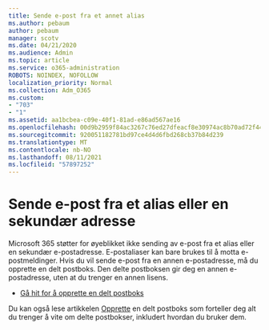 ```yaml
---
title: Sende e-post fra et annet alias
ms.author: pebaum
author: pebaum
manager: scotv
ms.date: 04/21/2020
ms.audience: Admin
ms.topic: article
ms.service: o365-administration
ROBOTS: NOINDEX, NOFOLLOW
localization_priority: Normal
ms.collection: Adm_O365
ms.custom:
- "703"
- "1"
ms.assetid: aa1bcbea-c09e-40f1-81ad-e86ad567ae16
ms.openlocfilehash: 00d9b2959f84ac3267c76ed27dfeacf8e30974ac8b70ad72f444a9e87c6ea5be
ms.sourcegitcommit: 920051182781bd97ce4d4d6fbd268cb37b84d239
ms.translationtype: MT
ms.contentlocale: nb-NO
ms.lasthandoff: 08/11/2021
ms.locfileid: "57897252"
---
```

# <a name="send-email-from-an-alias-or-secondary-address"></a>Sende e-post fra et alias eller en sekundær adresse

Microsoft 365 støtter for øyeblikket ikke sending av e-post fra et alias eller en sekundær e-postadresse. E-postaliaser kan bare brukes til å motta e-postmeldinger. Hvis du vil sende e-post fra en annen e-postadresse, må du opprette en delt postboks. Den delte postboksen gir deg en annen e-postadresse, uten at du trenger en annen lisens.
  
- [Gå hit for å opprette en delt postboks](https://portal.office.com/AdminPortal/Home#/AssistedGuide/addemailoptions)

Du kan også lese artikkelen [Opprette](https://docs.microsoft.com/microsoft-365/admin/email/create-a-shared-mailbox) en delt postboks som forteller deg alt du trenger å vite om delte postbokser, inkludert hvordan du bruker dem.
